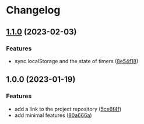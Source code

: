 # Changelog

## [1.1.0](https://github.com/lykoffant/timer-list/compare/v1.0.0...v1.1.0) (2023-02-03)


### Features

* sync localStorage and the state of timers ([8e54f18](https://github.com/lykoffant/timer-list/commit/8e54f18bc8528fb9fedfc642be61f6905cdbc0a9))

## 1.0.0 (2023-01-19)


### Features

* add a link to the project repository ([5ce8f4f](https://github.com/lykoffant/timer-list/commit/5ce8f4f1d6aae35dbbf7c231049da77576a3e201))
* add minimal features ([80a666a](https://github.com/lykoffant/timer-list/commit/80a666a44ee9e01fb5fafed09d75fbb04d59c732))
